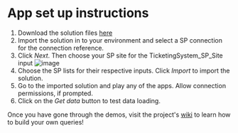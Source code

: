 # App set up instructions
1. Download the solution files [here](SPListSolutionDemo_Latest.zip)
2. Import the solution in to your environment and select a SP connection for the connection reference.
3. Click *Next*. Then choose your SP site for the TicketingSystem_SP_Site input ![image](https://github.com/adedaporh/sp_delegation_solution/assets/33579016/82c13e93-28e1-4a97-8309-5bdabd254e61)
4. Choose the SP lists for their respective inputs. Click *Import* to import the solution.
5. Go to the imported solution and play any of the apps. Allow connection permissions, if prompted.
7. Click on the *Get data* button to test data loading.

Once you have gone through the demos, visit the project's [wiki](https://github.com/adedaporh/sp_delegation_solution/wiki) to learn how to build your own queries!
